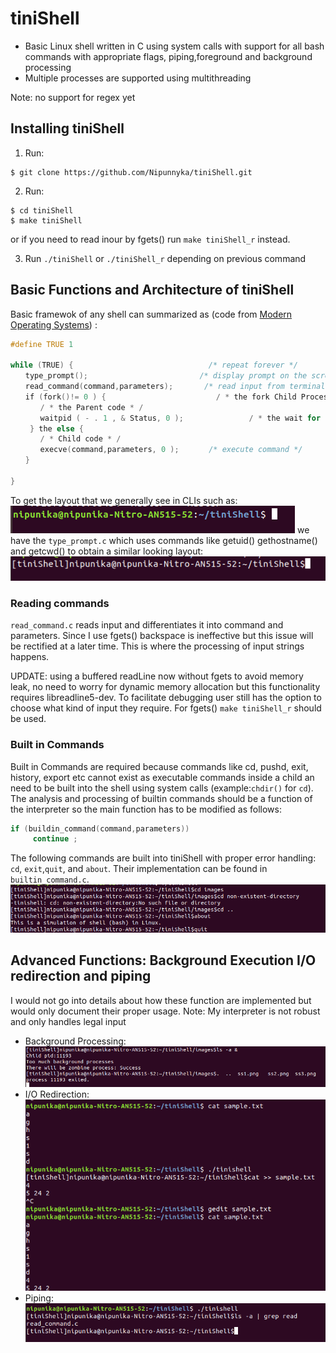 # tiniShell
* Basic Linux shell written in C using system calls with support for all bash
commands with appropriate flags, piping,foreground and background
processing
* Multiple processes are supported using multithreading

Note: no support for regex yet

## Installing tiniShell 
1. Run:
```
$ git clone https://github.com/Nipunnyka/tiniShell.git
```
2. Run:
```
$ cd tiniShell
$ make tiniShell
```
or if you need to read inour by fgets() run `make tiniShell_r` instead.

3. Run `./tiniShell` or `./tiniShell_r` depending on previous command

## Basic Functions and Architecture of tiniShell

Basic framewok of any shell can summarized as (code from [Modern Operating Systems](https://www.amazon.com/Modern-Operating-Systems-Andrew-Tanenbaum/dp/013359162X)) :
```c
#define TRUE 1

while (TRUE) {　　　　　　　　　　　　　　　　　  /* repeat forever */ 
　　type_prompt();　　　　　　　　　　　　　　　/* display prompt on the screen */ 
　　read_command(command,parameters);　　　  /* read input from terminal */ 
　　if (fork()!= 0 ) {　　　　　　　　　　　　　   / * the fork Child Process OFF * / 
　　　　/ * the Parent code * / 
　　　　waitpid ( - . 1 , & Status, 0 );　　　　　　　   / * the wait for Child to Exit * / 
 　　} the else {
　　　　/ * Child code * /
　　　　execve(command,parameters, 0 );　　　　/* execute command */
　　}

}
```
To get the layout that we generally see in CLIs such as: 
![Image of Linux Terminal](/images/ss1.png) 
we have the `type_prompt.c` which uses commands like getuid() gethostname() and getcwd() to obtain a similar looking layout:
![Image of type prompt of tiniShell](/images/ss2.png)

### Reading commands
`read_command.c` reads input and differentiates it into command and parameters. Since I use fgets() backspace is ineffective but this issue will be rectified at a later time. This is where the processing of input strings happens.

UPDATE:
using a buffered readLine now without fgets to avoid memory leak, no need to worry for dynamic memory allocation but this functionality requires libreadline5-dev. To facilitate debugging user still has the option to choose what kind of input they require. For fgets() `make tiniShell_r` should be used.

### Built in Commands
Built in Commands are required because commands like cd, pushd, exit, history, export etc cannot exist as executable commands inside a child an need to be built into the shell using system calls (example:`chdir()` for `cd`). The analysis and processing of builtin commands should be a function of the interpreter so the main function has to be modified as follows:
```c
if (buildin_command(command,parameters))
     continue ;
```
The following commands are built into tiniShell with proper error handling: `cd`, `exit`,`quit`, and `about`. Their implementation can be found in `builtin_command.c`.
![ss of builtin cmds](/images/ss3.png)

## Advanced Functions: Background Execution I/O redirection and piping
I would not go into details about how these function are implemented but would only document their proper usage.
Note: My interpreter is not robust and only handles legal input
* Background Processing:
![ss of bg exec](/images/ss4.png)
* I/O Redirection:
![ss of io redirection](/images/ss5.png)
* Piping:
![ss of piping](/images/ss6.png)



